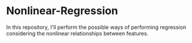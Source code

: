 # Nonlinear-Regression
In this repository, I'll perform the possible ways of performing regression considering the nonlinear relationships between features.
